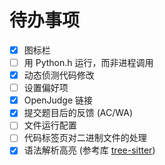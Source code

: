 # 待办事项

- [x] 图标栏
- [ ] 用 Python.h 运行，而非进程调用
- [x] 动态侦测代码修改
- [ ] 设置偏好项
- [x] OpenJudge 链接
- [x] 提交题目后的反馈 (AC/WA)
- [ ] 文件运行配置
- [ ] 代码标签页对二进制文件的处理
- [x] 语法解析高亮 (参考库 [tree-sitter](https://tree-sitter.github.io/tree-sitter/))